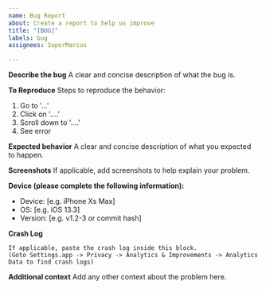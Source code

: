 ```yaml
---
name: Bug Report
about: Create a report to help us improve
title: "[BUG]"
labels: bug
assignees: SuperMarcus

---
```


**Describe the bug**
A clear and concise description of what the bug is.

**To Reproduce**
Steps to reproduce the behavior:
1. Go to '...'
2. Click on '....'
3. Scroll down to '....'
4. See error

**Expected behavior**
A clear and concise description of what you expected to happen.

**Screenshots**
If applicable, add screenshots to help explain your problem.

**Device (please complete the following information):**
 - Device: [e.g. iPhone Xs Max]
 - OS: [e.g. iOS 13.3]
 - Version: [e.g. v1.2-3 or commit hash]

**Crash Log**
```
If applicable, paste the crash log inside this block.
(Goto Settings.app -> Privacy -> Analytics & Improvements -> Analytics Data to find crash logs)
```

**Additional context**
Add any other context about the problem here.

